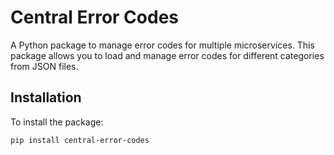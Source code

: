 # Central Error Codes

A Python package to manage error codes for multiple microservices. This package allows you to load and manage error codes for different categories from JSON files.

## Installation

To install the package:

```bash
pip install central-error-codes